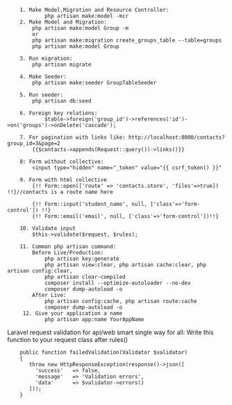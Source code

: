         1. Make Model,Migration and Resource Controller:
                php artisan make:model -mcr
        2. Make Model and Migration:
        	php artisan make:model Group -m
        	or
        	php artisan make:migration create_groups_table --table=groups
        	php artisan make:model Group
        
        3. Run migration:
        	php artisan migrate
        
        4. Make Seeder:
        	php artisan make:seeder GroupTableSeeder
        
        5. Run seeder:
        	php artisan db:seed
        
        6. Foreign key relations:
        		$table->foreign('group_id')->references('id')->on('groups')->onDelete('cascade');
        
        7. For pagination with links like: http://localhost:8000/contacts?group_id=3&page=2
        	{{$contacts->appends(Request::query())->links()}}
        
        8: Form without collective:
        	<input type="hidden" name="_token" value="{{ csrf_token() }}"
        
        9. Form with html collective
        	{!! Form::open(['route' => 'contacts.store', 'files'=>true]) !!}//contacts is a route name here
        
        	{!! Form::input('student_name', null, ['class'=>'form-control']) !!}
        	{!! Form::email('email', null, ['class'=>'form-control'])!!}
        
        10. Validate input
            $this->validate($request, $rules);
            
        11. Common php artisan command:
            Before Live/Production:
                php artisan key:generate    
                php artisan view:clear, php artisan cache:clear, php artisan config:clear,             
                php artisan clear-compiled
                composer install --optimize-autoloader --no-dev
                composer dump-autoload -o
            After Live:            
                php artisan config:cache, php artisan route:cache            
                composer dump-autoload -o
         12. Give your application a name
                php artisan app:name YourAppName

Laravel request validation for api/web smart single way for all:
Write this function to your request class after rules()

        public function failedValidation(Validator $validator)
        {
           throw new HttpResponseException(response()->json([
             'success'   => false,
             'message'   => 'Validation errors',
             'data'      => $validator->errors()
           ]));
        }
